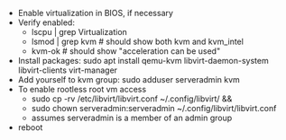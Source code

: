 * Enable virtualization in BIOS, if necessary
* Verify enabled: 
  * lscpu | grep Virtualization
  * lsmod | grep kvm # should show both kvm and kvm_intel
  * kvm-ok # should show "acceleration can be used"
* Install packages: sudo apt install qemu-kvm libvirt-daemon-system libvirt-clients virt-manager
* Add yourself to kvm group: sudo adduser serveradmin kvm
* To enable rootless root vm access
  * sudo cp -rv /etc/libvirt/libvirt.conf ~/.config/libvirt/ && 
  * sudo chown serveradmin:serveradmin ~/.config/libvirt/libvirt.conf
  * assumes serveradmin is a member of an admin group
* reboot
